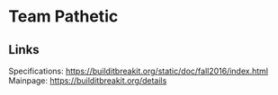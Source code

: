 # Team Pathetic

## Links
Specifications: https://builditbreakit.org/static/doc/fall2016/index.html  
Mainpage: https://builditbreakit.org/details
